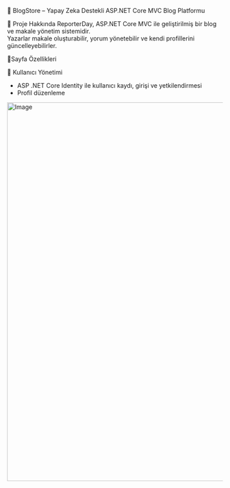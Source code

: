 📖 BlogStore – Yapay Zeka Destekli ASP.NET Core MVC Blog Platformu

📖 Proje Hakkında
ReporterDay, ASP.NET Core MVC ile geliştirilmiş bir blog ve makale yönetim sistemidir.  
Yazarlar makale oluşturabilir, yorum yönetebilir ve kendi profillerini güncelleyebilirler.

🚀Sayfa Özellikleri

👤 Kullanıcı Yönetimi

* ASP .NET Core Identity ile kullanıcı kaydı, girişi ve yetkilendirmesi
* Profil düzenleme

<img width="1523" height="884" alt="Image" src="https://github.com/user-attachments/assets/fe23257d-6323-4541-95ac-22b89d8beddb" />

